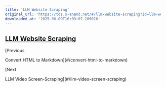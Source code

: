 ```yaml
---
title: 'LLM Website Scraping'
original_url: 'https://tds.s-anand.net/#/llm-website-scraping?id=llm-website-scraping'
downloaded_at: '2025-06-09T16:03:07.209016'
---
```

[LLM Website Scraping](#/llm-website-scraping?id=llm-website-scraping)
----------------------------------------------------------------------

[Previous

Convert HTML to Markdown](#/convert-html-to-markdown)

[Next

LLM Video Screen-Scraping](#/llm-video-screen-scraping)
